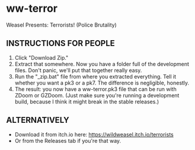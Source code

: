 # ww-terror
Weasel Presents: Terrorists! (Police Brutality)

## INSTRUCTIONS FOR PEOPLE

1. Click "Download Zip."
2. Extract that somewhere. Now you have a folder full of the development files. Don't panic, we'll put that together really easy.
3. Run the "_zip.bat" file from where you extracted everything. Tell it whether you want a pk3 or a pk7. The difference is negligible, honestly.
4. The result: you now have a ww-terror.pk3 file that can be run with ZDoom or GZDoom. (Just make sure you're running a development build, because I think it might break in the stable releases.)

## ALTERNATIVELY

- Download it from itch.io here: https://wildweasel.itch.io/terrorists
- Or from the Releases tab if you're that way.
